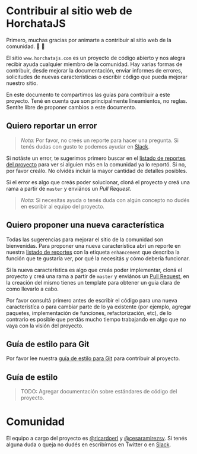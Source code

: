 # Contribuir al sitio web de HorchataJS

Primero, muchas gracias por animarte a contribuir al sitio web de la comunidad. 🎉 🙌

El sitio `www.horchatajs.com` es un proyecto de código abierto y nos alegra recibir ayuda cualquier miembro de la comunidad. Hay varias formas de contribuir, desde mejorar la documentación, enviar informes de errores, solicitudes de nuevas características o escribir código que pueda mejorar nuestro sitio.

En este documento te compartimos las guías para contribuir a este proyecto. Tené en cuenta que son principalmente lineamientos, no reglas. Sentíte libre de proponer cambios a este documento.

## Quiero reportar un error

> _Nota:_ Por favor, no creés un reporte para hacer una pregunta. Si tenés dudas con gusto te podemos ayudar en [Slack](http://slack.horchatajs.com/).

Si notáste un error, te sugerimos primero buscar en el [listado de reportes del proyecto](https://github.com/horchatajs/website/issues) para ver si alguien más en la comunidad ya lo reportó. Si no, por favor creálo. No olvidés incluir la mayor cantidad de detalles posibles.

Si el error es algo que creás poder solucionar, cloná el proyecto y creá una rama a partir de `master` y enviános un _Pull Request_.

> _Nota:_ Si necesitas ayuda o tenés duda con algún concepto no dudés en escribir al equipo del proyecto.

## Quiero proponer una nueva característica

Todas las sugerencias para mejorar el sitio de la comunidad son bienvenidas. Para proponer una nueva característica abrí un reporte en nuestra [listado de reportes](https://github.com/horchatajs/website/issues) con la etiqueta `enhancement` que describa la función que te gustaría ver, por qué la necesitás y cómo debería funcionar.

Si la nueva característica es algo que creás poder implementar, cloná el proyecto y creá una rama a partir de `master` y enviános un [Pull Request](https://github.com/horchatajs/website/pulls), en la creación del mismo tienes un template para obtener un guia clara de como llevarlo a cabo.

Por favor consultá primero antes de escribir el código para una nueva caracteristíca o para cambiar parte de lo ya existente (por ejemplo, agregar paquetes, implementación de funciones, refactorización, etc), de lo contrario es posible que perdás mucho tiempo trabajando en algo que no vaya con la visión del proyecto.

## Guía de estilo para Git

Por favor lee nuestra [guía de estilo para Git](https://github.com/horchatajs/website/blob/master/.github/GIT_STYLEGUIDE.md) para contribuir al proyecto.

## Guía de estilo

> TODO: Agregar documentación sobre estándares de código del proyecto.

# Comunidad

El equipo a cargo del proyecto es [@ricardoerl](https://twitter.com/ricardoerl) y [@cesaramirezsv](https://twitter.com/cesaramirezsv). Si tenés alguna duda o queja no dudés en escribírnos en Twitter o en [Slack](http://slack.horchatajs.com/).
